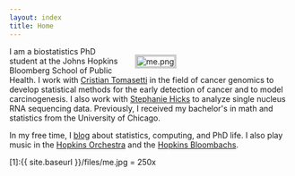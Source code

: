```yaml
---
layout: index
title: Home
---
```




<figure style="float: right; width: 240px; margin-left: 24px; margin-bottom: 6px">
	<img src="{{ site.baseurl }}/files/me.png" alt="me.png" style="border: #ccc 4px solid"/>
	<figcaption style="text-align: center; font-size: x-large">
    </figcaption>
</figure>

I am a biostatistics PhD student at the Johns Hopkins Bloomberg School of Public Health. I work with [Cristian Tomasetti](https://cristiantomasetti.com) in the field of cancer genomics to develop statistical methods for the early detection of cancer and to model carcinogenesis. I also work with [Stephanie Hicks](https://www.stephaniehicks.com/) to analyze single nucleus RNA sequencing data. Previously, I received my bachelor's in math and statistics from the University of Chicago. 

In my free time, I [blog](https://blog.albertkuo.me) about statistics, computing, and PhD life. I also play music in the [Hopkins Orchestra](https://studentaffairs.jhu.edu/hso) and the [Hopkins Bloombachs](https://www.facebook.com/groups/bloombachsathopkins). 

[1]:{{ site.baseurl }}/files/me.jpg = 250x


